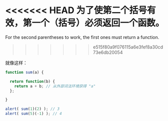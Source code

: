 <<<<<<< HEAD
为了使第二个括号有效，第一个（括号）必须返回一个函数。
=======
For the second parentheses to work, the first ones must return a function.
>>>>>>> e515f80a9f076115a6e3fef8a30cd73e6db20054

就像这样：

```js run
function sum(a) {

  return function(b) {
    return a + b; // 从外部词法环境获得 "a"
  };

}

alert( sum(1)(2) ); // 3
alert( sum(5)(-1) ); // 4
```

